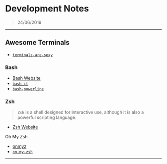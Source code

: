 # Development Notes

> 24/06/2019

---

## Awesome Terminals

- [`terminals-are-sexy`](https://github.com/k4m4/terminals-are-sexy)

### Bash

- [Bash Website](https://www.gnu.org/software/bash/)
- [`bash-it`](https://github.com/Bash-it/bash-it)
- [`bash-powerline`](https://github.com/riobard/bash-powerline)

### Zsh

> `Zsh` is a shell designed for interactive use, although it is also a powerful scripting language.

- [Zsh Website](https://www.zsh.org/)

Oh My Zsh

- [onmyz](https://ohmyz.sh/)
- [`on-my-zsh`](https://github.com/robbyrussell/oh-my-zsh)

---

